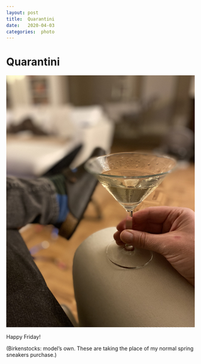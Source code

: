 ```yaml
---
layout: post
title:  Quarantini 
date:   2020-04-03 
categories:  photo 
---
```


# Quarantini


![|3024x0](/images/IMG_0410.HEIC)

Happy Friday!

(Birkenstocks: model’s own. These are taking the place of my normal spring sneakers purchase.)

